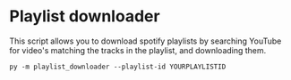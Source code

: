 # Playlist downloader
This script allows you to download spotify playlists by searching YouTube for video's matching the tracks in the playlist, and downloading them.

``py -m playlist_downloader --playlist-id YOURPLAYLISTID``
